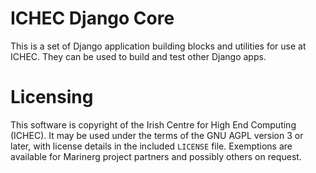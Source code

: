 # ICHEC Django Core #

This is a set of Django application building blocks and utilities for use at ICHEC. They can be used to build and test other Django apps.

# Licensing #

This software is copyright of the Irish Centre for High End Computing (ICHEC). It may be used under the terms of the GNU AGPL version 3 or later, with license details in the included `LICENSE` file. Exemptions are available for Marinerg project partners and possibly others on request.
